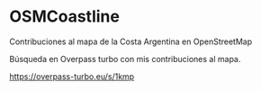 # OSMCoastline
Contribuciones al mapa de la Costa Argentina en OpenStreetMap

Búsqueda en Overpass turbo con mis contribuciones al mapa.

https://overpass-turbo.eu/s/1kmp
